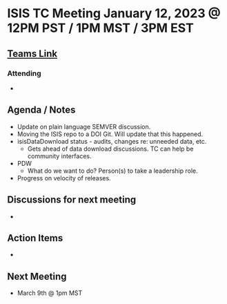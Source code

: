 # ISIS TC Meeting January 12, 2023 @ 12PM PST / 1PM MST / 3PM EST

## [Teams Link](https://teams.microsoft.com/dl/launcher/launcher.html?url=%2f_%23%2fl%2fmeetup-join%2f19%3ameeting_YWRkZjdiMGUtZWJlOC00OWMzLThlMTItZTk0Y2MyM2E1MWE0%40thread.v2%2f0%3fcontext%3d%257b%2522Tid%2522%253a%25220693b5ba-4b18-4d7b-9341-f32f400a5494%2522%252c%2522Oid%2522%253a%2522c27c6e98-e45a-45ff-aea5-7f10d6fe67c1%2522%257d%26anon%3dtrue&type=meetup-join&deeplinkId=e54b3969-3c7f-4efb-9cad-ee99cf639f86&directDl=true&msLaunch=true&enableMobilePage=true&suppressPrompt=true)

### Attending
- 
## Agenda / Notes
- Update on plain language SEMVER discussion.
- Moving the ISIS repo to a DOI Git. Will update that this happened.
- isisDataDownload status - audits, changes re: unneeded data, etc.
  - Gets ahead of data download discussions. TC can help be community interfaces.
- PDW
  - What do we want to do? Person(s) to take a leadership role.
- Progress on velocity of releases.


## Discussions for next meeting
- 

## Action Items
- 

## Next Meeting
- March 9th @ 1pm MST

